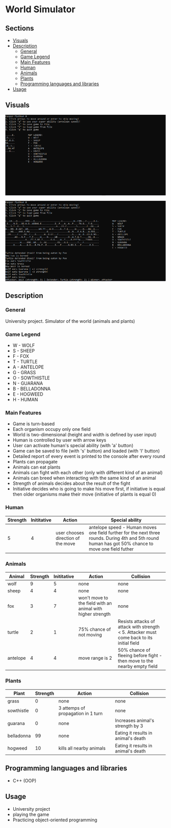 # World Simulator

## Sections

 - [Visuals](#visuals)
 - [Description](#description)
	 - [General](#general)
   - [Game Legend](#game-legend)
   - [Main Features](#main-features)
   - [Human](#human)
   - [Animals](#animals)
   - [Plants](#plants)
	- [Programming languages and libraries](#programming-languages-and-libraries)
 - [Usage](#usage)


## Visuals

![sample1](githubImages/sample1.png)

![sample2](githubImages/sample2.png)

## Description

### General
University project. Simulator of the world (animals and plants)

### Game Legend
 - W - WOLF
 - S - SHEEP
 - F - FOX
 - T - TURTLE
 - A - ANTELOPE
 - G - GRASS
 - O - SOWTHISTLE
 - N - GUARANA
 - B - BELLADONNA
 - E - HOGWEED
 - H - HUMAN
 
 ### Main Features
 - Game is turn-based
 - Each organism occupy only one field
 - World is two-dimensional (height and width is defined by user input)
 - Human is controlled by user with arrow keys
 - User can activate human's special ability (with 'a' button)
 - Game can be saved to file (with 's' button) and loaded (with 'l' button)
 - Detailed report of every event is printed to the console after every round
 - Plants can propagate
 - Animals can eat plants
 - Animals can fight with each other (only with different kind of an animal)
 - Animals can breed when interacting with the same kind of an animal
 - Strength of animals decides about the result of the fight
 - Initiative decides who is going to make his move first, if initiative is equal then older organisms make their move (initiative of plants is equal 0)
 
 ### Human
| Strength | Inititative | Action                             | Special ability                                                |
|----------|-------------|------------------------------------|----------------------------------------------------------|
| 5        | 4           | user chooses direction of the move | antelope speed - Human moves one field further for the next three rounds. During 4th and 5th round human has got 50% chance to move one field futher |

 ### Animals

| Animal   | Strength | Inititative | Action                                                         | Collision                                                                                 |
|----------|----------|-------------|----------------------------------------------------------------|-------------------------------------------------------------------------------------------|
| wolf     | 9        | 5           | none                                                           | none                                                                                      |
| sheep    | 4        | 4           | none                                                           | none                                                                                      |
| fox      | 3        | 7           | won't move to the field with an animal with higher strength    | none                                                                                      |
| turtle   | 2        | 1           | 75% chance of not moving                                       | Resists attacks of attack with strength < 5. Attacker must come back to its initial field |
| antelope | 4        | 4           | move range is 2                                                | 50% chance of fleeing before fight - then move to the nearby empty field                  |

 ### Plants

| Plant      | Strength | Action                             | Collision                           |
|------------|----------|------------------------------------|-------------------------------------|
| grass      | 0        | none                               | none                                |
| sowthistle | 0        | 3 attemps of propagation in 1 turn | none                                |
| guarana    | 0        | none                               | Increases animal's strength by 3    |
| belladonna | 99       | none                               | Eating it results in animal's death |
| hogweed    | 10       | kills all nearby animals           | Eating it results in animal's death |


## Programming languages and libraries
- C++ (OOP)

## Usage
 - University project
 - playing the game
 - Practicing object-oriented programming
